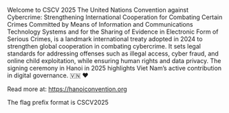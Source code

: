 Welcome to CSCV 2025
The United Nations Convention against Cybercrime: Strengthening International Cooperation for Combating Certain Crimes Committed by Means of Information and Communications Technology Systems and for the Sharing of Evidence in Electronic Form of Serious Crimes, is a landmark international treaty adopted in 2024 to strengthen global cooperation in combating cybercrime. It sets legal standards for addressing offenses such as illegal access, cyber fraud, and online child exploitation, while ensuring human rights and data privacy. The signing ceremony in Hanoi in 2025 highlights Viet Nam’s active contribution in digital governance. 🇻🇳 ❤️

Read more at: https://hanoiconvention.org

The flag prefix format is CSCV2025